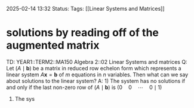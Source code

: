2025-02-14 13:32
Status: 
Tags: [[Linear Systems and Matrices]]
# solutions by reading off of the augmented matrix

TD: YEAR1::TERM2::MA150 Algebra 2::02 Linear Systems and matrices 
Q: Let $(A \mid \mathbf{b})$ be a matrix in reduced row echelon form which represents a linear system $A\mathbf{x} = \mathbf{b}$ of $m$ equations in $n$ variables. Then what can we say about solutions to the linear system?
A: 1) The system has no solutions if and only if the last non-zero row of $(A \mid \mathbf{b})$ is $( 0 \quad 0 \quad \cdots \quad 0 \mid 1 )$
1) The sys
